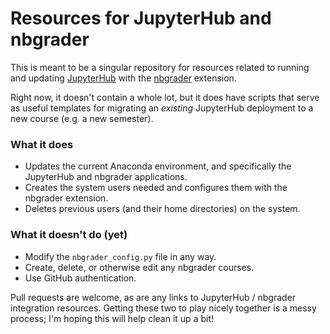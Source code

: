 # Resources for JupyterHub and nbgrader

This is meant to be a singular repository for resources related to running and updating [JupyterHub](https://github.com/jupyterhub/jupyterhub) with the [nbgrader](https://github.com/jupyter/nbgrader) extension.

Right now, it doesn't contain a whole lot, but it does have scripts that serve as useful templates for migrating an *existing* JupyterHub deployment to a new course (e.g. a new semester).

### What it does

 - Updates the current Anaconda environment, and specifically the JupyterHub and nbgrader applications.
 - Creates the system users needed and configures them with the nbgrader extension.
 - Deletes previous users (and their home directories) on the system.

### What it doesn't do (yet)

 - Modify the `nbgrader_config.py` file in any way.
 - Create, delete, or otherwise edit any nbgrader courses.
 - Use GitHub authentication.

Pull requests are welcome, as are any links to JupyterHub / nbgrader integration resources. Getting these two to play nicely together is a messy process; I'm hoping this will help clean it up a bit!